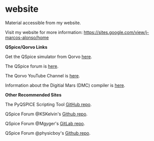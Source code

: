 # website

Material accessible from my website.

Visit my website for more information: https://sites.google.com/view/j-marcos-alonso/home

**QSpice/Qorvo Links**

Get the QSpice simulator from Qorvo [here](https://www.qorvo.com/).

The QSpice forum is [here](https://forum.qorvo.com/c/qspice/).

The Qorvo YouTube Channel is [here](https://www.youtube.com/c/qorvo).

Information about the Digitial Mars (DMC) compiler is [here](README_DMC.md).

**Other Recommended Sites**

The PyQSPICE Scripting Tool [GitHub repo](https://github.com/Qorvo/PyQSPICE).

QSpice Forum @KSKelvin's [Github repo](https://github.com/KSKelvin-Github/Qspice/).

QSpice Forum @Mgyger's [GitLab repo](https://gitlab.com/mgyger/qspice-symbols/).

QSpice Forum @physicboy's [Github repo](https://github.com/physicboy/QSPICE).
